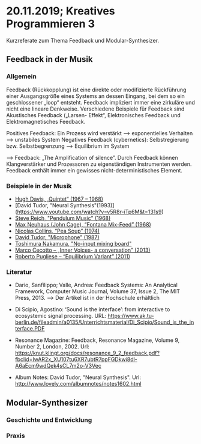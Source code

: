 # 20.11.2019; Kreatives Programmieren 3

Kurzreferate zum Thema Feedback und Modular-Synthesizer.

## Feedback in der Musik

### Allgemein

Feedback (Rückkopplung) ist eine direkte oder modifizierte Rückführung einer Ausgangsgröße eines Systems an dessen Eingang, bei dem so ein geschlossener „loop“ entsteht. Feedback impliziert immer eine zirkuläre und nicht eine lineare Denkweise.
Verschiedene Beispiele für Feedback sind Akustisches Feedback („Larsen- Effekt“, Elektronisches Feedback und Elektromagnetisches Feedback.

Positives Feedback: Ein Prozess wird verstärkt --> exponentielles Verhalten --> unstabiles System 
Negatives Feedback (cybernetics): Selbstregierung bzw. Selbstbegrenzung --> Equilibrium im System 

--> Feedback: „The Amplification of silence”.
Durch Feedback können Klangverstärker und Prozessoren zu eigenständigen Instrumenten werden.
Feedback enthält immer ein gewisses nicht-deterministisches Element.


### Beispiele in der Musik

* [Hugh Davis, „Quintet“ (1967 – 1968)](https://www.youtube.com/watch?v=MkDuM5_RIyc)
* [David Tudor, "Neural Synthesis"(1993)] (https://www.youtube.com/watch?v=v5R8r-iTp6M&t=131s9)
* [Steve Reich, "Pendulum Music" (1968)](https://www.youtube.com/watch?v=fU6qDeJPT-w)
* [Max Neuhaus (John Cage), “Fontana Mix-Feed” (1968)](https://www.youtube.com/watch?v=81mEr9SdM2E)
* [Nicolas Collins, “Pea Soup” (1974)](https://www.youtube.com/watch?v=W7f5Iha7JyQ)
* [David Tudor, "Microphone" (1987)](https://www.youtube.com/watch?v=CgN_lsxUWTk)
* [Toshimura Nakamura, "No-input mixing board"](https://www.youtube.com/watch?v=qTi0hom6r44)
* [Marco Cecotto – „Inner Voices- a conversation” (2013)](https://vimeo.com/62904221)
* [Roberto Pugliese – “Equilibrium Variant” (2011)](https://vimeo.com/25131483
)

### Literatur

* Dario, Sanfilippo; Valle, Andrea: Feedback Systems: An Analytical Framework, Computer Music Journal, Volume 37, Issue 2, The MIT Press, 2013. --> Der Artikel ist in der Hochschule erhältlich

* Di Scipio, Agostino: ‘Sound is the interface’: from interactive to ecosystemic signal processing. URL: https://www.ak.tu-berlin.de/fileadmin/a0135/Unterrichtsmaterial/Di_Scipio/Sound_is_the_interface.PDF

* Resonance Magazine: Feedback, Resonance Magazine, Volume 9, Number 2, London, 2002. Url: https://knut.klingt.org/docs/resonance_9_2_feedback.pdf?fbclid=IwAR2x_XU107tu6XR7ubtR7ppFGDkwi8dl-A6aEcm9wdQek4sCL7m2o-V3Vec

* Album Notes: David Tudor, "Neural Synthesis". Url:
http://www.lovely.com/albumnotes/notes1602.html

## Modular-Synthesizer

### Geschichte und Entwicklung

### Praxis
